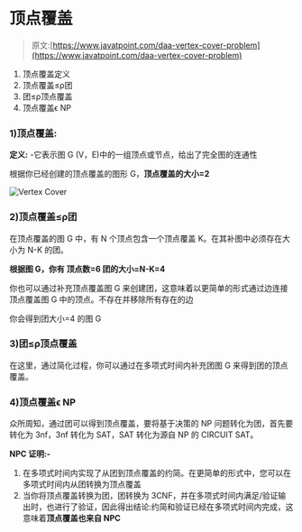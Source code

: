 # 顶点覆盖

> 原文:[https://www.javatpoint.com/daa-vertex-cover-problem](https://www.javatpoint.com/daa-vertex-cover-problem)

1.  顶点覆盖定义
2.  顶点覆盖≤ρ团
3.  团≤ρ顶点覆盖
4.  顶点覆盖&straightepsilon; NP

### 1)顶点覆盖:

**定义:** -它表示图 G (V，E)中的一组顶点或节点，给出了完全图的连通性

根据你已经创建的顶点覆盖的图形 G，**顶点覆盖的大小=2**

![Vertex Cover](../Images/8a5dd3c9b9ead61f37aae529edaf469d.png)

### 2)顶点覆盖≤ρ团

在顶点覆盖的图 G 中，有 N 个顶点包含一个顶点覆盖 K。在其补图中必须存在大小为 N-K 的团。

**根据图 G，你有
顶点数=6
团的大小=N-K=4**

你也可以通过补充顶点覆盖图 G 来创建团，这意味着以更简单的形式通过边连接顶点覆盖图 G 中的顶点。不存在并移除所有存在的边

你会得到团大小=4 的图 G

### 3)团≤ρ顶点覆盖

在这里，通过简化过程，你可以通过在多项式时间内补充团图 G 来得到团的顶点覆盖。

### 4)顶点覆盖&straightepsilon; NP

众所周知，通过团可以得到顶点覆盖，要将基于决策的 NP 问题转化为团，首先要转化为 3nf，3nf 转化为 SAT，SAT 转化为源自 NP 的 CIRCUIT SAT。

**NPC 证明:-**

1.  在多项式时间内实现了从团到顶点覆盖的约简。在更简单的形式中，您可以在多项式时间内从团转换为顶点覆盖
2.  当你将顶点覆盖转换为团，团转换为 3CNF，并在多项式时间内满足/验证输出时，也进行了验证，因此得出结论:约简和验证已经在多项式时间内完成，这意味着**顶点覆盖也来自 NPC**
